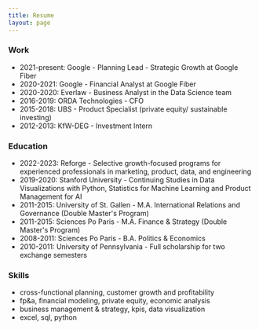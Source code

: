 ```yaml
---
title: Resume
layout: page
---
```



### Work

* 2021-present: Google - Planning Lead - Strategic Growth at Google Fiber 
* 2020-2021: Google - Financial Analyst at Google Fiber
* 2020-2020: Everlaw - Business Analyst in the Data Science team 
* 2016-2019: ORDA Technologies - CFO 
* 2015-2018: UBS - Product Specialist (private equity/ sustainable investing)
* 2012-2013: KfW-DEG - Investment Intern 

### Education

* 2022-2023: Reforge - Selective growth-focused programs for experienced professionals in marketing, product, data, and engineering
* 2019-2020: Stanford University - Continuing Studies in Data Visualizations with Python, Statistics for Machine Learning and Product Management for AI
* 2011-2015: University of St. Gallen - M.A. International Relations and Governance (Double Master's Program)
* 2011-2015: Sciences Po Paris - M.A. Finance & Strategy (Double Master's Program)
* 2008-2011: Sciences Po Paris - B.A. Politics & Economics 
* 2010-2011: University of Pennsylvania - Full scholarship for two exchange semesters 

### Skills

* cross-functional planning, customer growth and profitability
* fp&a, financial modeling, private equity, economic analysis
* business management & strategy, kpis, data visualization
* excel, sql, python
